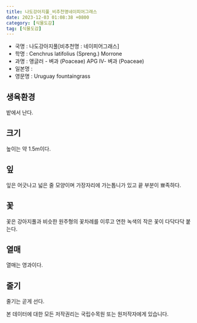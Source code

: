 ```yaml
---
title: 나도강아지풀_비추천명네이피어그래스
date: 2023-12-03 01:08:38 +0800
category: [식물도감]
tag: [식물도감]
---
```




- 국명 : 나도강아지풀[비추천명 : 네이피어그래스]
- 학명 : Cenchrus latifolius (Spreng.) Morrone
- 과명 : 앵글러 - 벼과 (Poaceae) APG Ⅳ- 벼과 (Poaceae)
- 일본명 : 
- 영문명 : Uruguay fountaingrass


## 생육환경
밭에서 난다.
## 크기
높이는 약 1.5m이다. 
## 잎
잎은 어긋나고 넓은 줄 모양이며 가장자리에  가는톱니가 있고 끝 부분이 뾰족하다. 
## 꽃
꽃은 강아지풀과 비슷한 원주형의 꽃차례를 이루고 연한 녹색의 작은 꽃이 다닥다닥 붙는다.
## 열매
열매는 영과이다.
## 줄기
줄기는 곧게 선다.






본 데이터에 대한 모든 저작권리는 국립수목원 또는 원저작자에게 있습니다.
